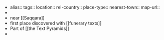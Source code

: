 - alias::
  tags::
  location::
  rel-country::
  place-type::
  nearest-town::
  map-url::
-
- near [[Saqqara]]
- first place discovered with [[funerary texts]]
- Part of [[the Text Pyramids]]
-
